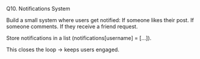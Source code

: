 Q10. Notifications System

Build a small system where users get notified:
If someone likes their post.
If someone comments.
If they receive a friend request.

Store notifications in a list (notifications[username] = [...]).

This closes the loop → keeps users engaged.